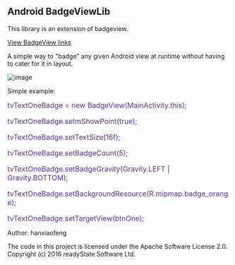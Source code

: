 <h2>Android BadgeViewLib</h2>

This library is an extension of badgeview.

<a href="https://github.com/jgilfelt/android-viewbadger">View BadgeView links</a>

A simple way to "badge" any given Android view at runtime without having to cater for it in layout.

![image](https://github.com/hanxiaofeng/BadgeViewLib/app/src/main/res/drawable/device-2016-07-14-210846.png)

Simple example:

<font size = 3 color="#583294">
tvTextOneBadge = new BadgeView(MainActivity.this);

tvTextOneBadge.setmShowPoint(true);

tvTextOneBadge.setTextSize(16f);

tvTextOneBadge.setBadgeCount(5);

tvTextOneBadge.setBadgeGravity(Gravity.LEFT | Gravity.BOTTOM);

tvTextOneBadge.setBackgroundResource(R.mipmap.badge_orange);

tvTextOneBadge.setTargetView(btnOne);
</font>

Author: hanxiaofeng

The code in this project is licensed under the Apache Software License 2.0. 
Copyright (c) 2016 readyState Software Ltd.
